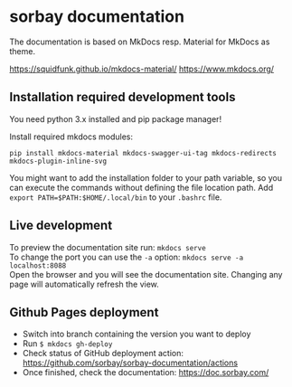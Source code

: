 # sorbay documentation

The documentation is based on MkDocs resp. Material for MkDocs as theme.

https://squidfunk.github.io/mkdocs-material/
https://www.mkdocs.org/

## Installation required development tools

You need python 3.x installed and pip package manager!

Install required mkdocs modules:

    pip install mkdocs-material mkdocs-swagger-ui-tag mkdocs-redirects mkdocs-plugin-inline-svg

You might want to add the installation folder to your path variable, so you can execute the commands without defining the file location path.
Add `export PATH=$PATH:$HOME/.local/bin` to your `.bashrc` file.

## Live development

To preview the documentation site run: `mkdocs serve`  
To change the port you can use the `-a` option: `mkdocs serve -a localhost:8088`  
Open the browser and you will see the documentation site. Changing any page will automatically refresh the view.

## Github Pages deployment

* Switch into branch containing the version you want to deploy
* Run `$ mkdocs gh-deploy`
* Check status of GitHub deployment action: https://github.com/sorbay/sorbay-documentation/actions
* Once finished, check the documentation: https://doc.sorbay.com/